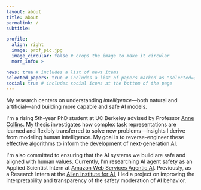 ```yaml
---
layout: about
title: about
permalink: /
subtitle: 

profile:
  align: right
  image: prof_pic.jpg
  image_circular: false # crops the image to make it circular
  more_info: >

news: true # includes a list of news items
selected_papers: true # includes a list of papers marked as "selected={true}"
social: true # includes social icons at the bottom of the page
---
```


My research centers on understanding *intelligence*—both natural and artificial—and building more capable and safe AI models. 

I'm a rising 5th-year PhD student at UC Berkeley advised by Professor [Anne Collins](https://ccn.studentorg.berkeley.edu/). My thesis investigates how complex task representations are learned and flexibly transferred to solve new problems—insights I derive from modeling human intelligence. My goal is to reverse-engineer these effective algorithms to inform the development of next-generation AI.

I'm also committed to ensuring that the AI systems we build are safe and aligned with human values. Currently, I'm researching AI agent safety as an Applied Scientist Intern at [Amazon Web Services Agentic AI](https://aws.amazon.com). Previously, as a Research Intern at the [Allen Institute for AI](https://allenai.org), I led a project on improving the interpretability and transparency of the safety moderation of AI behavior. 